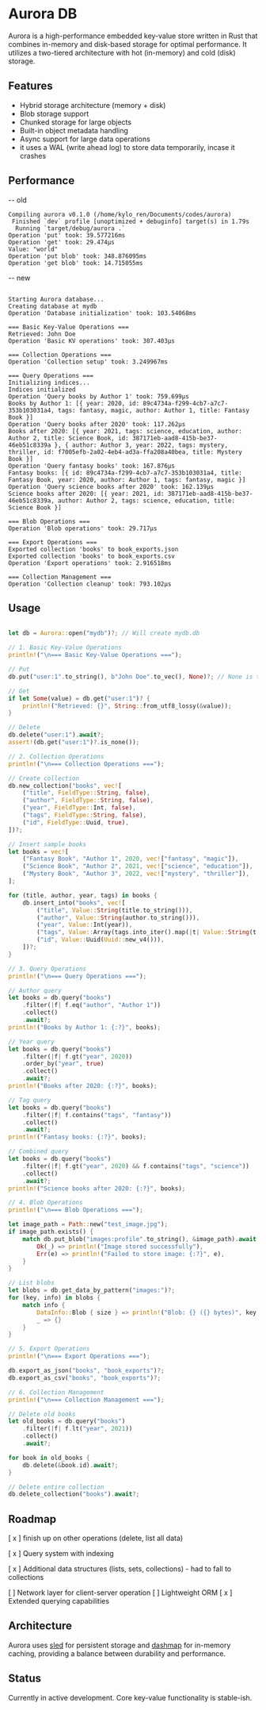 # Aurora DB

Aurora is a high-performance embedded key-value store written in Rust that combines in-memory and disk-based storage for optimal performance. It utilizes a two-tiered architecture with hot (in-memory) and cold (disk) storage.

## Features

- Hybrid storage architecture (memory + disk)
- Blob storage support
- Chunked storage for large objects
- Built-in object metadata handling
- Async support for large data operations
- it uses a WAL (write ahead log) to store data temporarily, incase it crashes

## Performance

-- old
```shell
Compiling aurora v0.1.0 (/home/kylo_ren/Documents/codes/aurora)
 Finished `dev` profile [unoptimized + debuginfo] target(s) in 1.79s
  Running `target/debug/aurora .`
Operation 'put' took: 39.577216ms
Operation 'get' took: 29.474µs
Value: "world"
Operation 'put blob' took: 348.876095ms
Operation 'get blob' took: 14.715055ms
```

-- new
```shell

Starting Aurora database...
Creating database at mydb
Operation 'Database initialization' took: 103.54068ms

=== Basic Key-Value Operations ===
Retrieved: John Doe
Operation 'Basic KV operations' took: 307.403µs

=== Collection Operations ===
Operation 'Collection setup' took: 3.249967ms

=== Query Operations ===
Initializing indices...
Indices initialized
Operation 'Query books by Author 1' took: 759.699µs
Books by Author 1: [{ year: 2020, id: 89c4734a-f299-4cb7-a7c7-353b103031a4, tags: fantasy, magic, author: Author 1, title: Fantasy Book }]
Operation 'Query books after 2020' took: 117.262µs
Books after 2020: [{ year: 2021, tags: science, education, author: Author 2, title: Science Book, id: 387171eb-aad8-415b-be37-46eb51c8339a }, { author: Author 3, year: 2022, tags: mystery, thriller, id: f7005efb-2a02-4eb4-ad3a-ffa208a40bea, title: Mystery Book }]
Operation 'Query fantasy books' took: 167.876µs
Fantasy books: [{ id: 89c4734a-f299-4cb7-a7c7-353b103031a4, title: Fantasy Book, year: 2020, author: Author 1, tags: fantasy, magic }]
Operation 'Query science books after 2020' took: 162.139µs
Science books after 2020: [{ year: 2021, id: 387171eb-aad8-415b-be37-46eb51c8339a, author: Author 2, tags: science, education, title: Science Book }]

=== Blob Operations ===
Operation 'Blob operations' took: 29.717µs

=== Export Operations ===
Exported collection 'books' to book_exports.json
Exported collection 'books' to book_exports.csv
Operation 'Export operations' took: 2.916518ms

=== Collection Management ===
Operation 'Collection cleanup' took: 793.102µs
```

## Usage
```rust

let db = Aurora::open("mydb")?; // Will create mydb.db

// 1. Basic Key-Value Operations
println!("\n=== Basic Key-Value Operations ===");

// Put
db.put("user:1".to_string(), b"John Doe".to_vec(), None)?; // None is the time to live

// Get
if let Some(value) = db.get("user:1")? {
    println!("Retrieved: {}", String::from_utf8_lossy(&value));
}

// Delete
db.delete("user:1").await?;
assert!(db.get("user:1")?.is_none());

// 2. Collection Operations
println!("\n=== Collection Operations ===");

// Create collection
db.new_collection("books", vec![
    ("title", FieldType::String, false),
    ("author", FieldType::String, false),
    ("year", FieldType::Int, false),
    ("tags", FieldType::String, false),
    ("id", FieldType::Uuid, true),
])?;

// Insert sample books
let books = vec![
    ("Fantasy Book", "Author 1", 2020, vec!["fantasy", "magic"]),
    ("Science Book", "Author 2", 2021, vec!["science", "education"]),
    ("Mystery Book", "Author 3", 2022, vec!["mystery", "thriller"]),
];

for (title, author, year, tags) in books {
    db.insert_into("books", vec![
        ("title", Value::String(title.to_string())),
        ("author", Value::String(author.to_string())),
        ("year", Value::Int(year)),
        ("tags", Value::Array(tags.into_iter().map(|t| Value::String(t.to_string())).collect())),
        ("id", Value::Uuid(Uuid::new_v4())),
    ])?;
}

// 3. Query Operations
println!("\n=== Query Operations ===");

// Author query
let books = db.query("books")
    .filter(|f| f.eq("author", "Author 1"))
    .collect()
    .await?;
println!("Books by Author 1: {:?}", books);

// Year query
let books = db.query("books")
    .filter(|f| f.gt("year", 2020))
    .order_by("year", true)
    .collect()
    .await?;
println!("Books after 2020: {:?}", books);

// Tag query
let books = db.query("books")
    .filter(|f| f.contains("tags", "fantasy"))
    .collect()
    .await?;
println!("Fantasy books: {:?}", books);

// Combined query
let books = db.query("books")
    .filter(|f| f.gt("year", 2020) && f.contains("tags", "science"))
    .collect()
    .await?;
println!("Science books after 2020: {:?}", books);

// 4. Blob Operations
println!("\n=== Blob Operations ===");

let image_path = Path::new("test_image.jpg");
if image_path.exists() {
    match db.put_blob("images:profile".to_string(), &image_path).await {
        Ok(_) => println!("Image stored successfully"),
        Err(e) => println!("Failed to store image: {:?}", e),
    }
}

// List blobs
let blobs = db.get_data_by_pattern("images:")?;
for (key, info) in blobs {
    match info {
        DataInfo::Blob { size } => println!("Blob: {} ({} bytes)", key, size),
        _ => {}
    }
}

// 5. Export Operations
println!("\n=== Export Operations ===");

db.export_as_json("books", "book_exports")?;
db.export_as_csv("books", "book_exports")?;

// 6. Collection Management
println!("\n=== Collection Management ===");

// Delete old books
let old_books = db.query("books")
    .filter(|f| f.lt("year", 2021))
    .collect()
    .await?;

for book in old_books {
    db.delete(&book.id).await?;
}

// Delete entire collection
db.delete_collection("books").await?;

```

## Roadmap

[ x ] finish up on other operations (delete, list all data)

[ x ] Query system with indexing

[ x ] Additional data structures (lists, sets, collections) - had to fall to collections

[ ] Network layer for client-server operation
[ ] Lightweight ORM
[ x ] Extended querying capabilities

## Architecture

Aurora uses [sled](https://github.com/spacejam/sled) for persistent storage and [dashmap](https://github.com/xacrimon/dashmap) for in-memory caching, providing a balance between durability and performance.

## Status

Currently in active development. Core key-value functionality is stable-ish.
